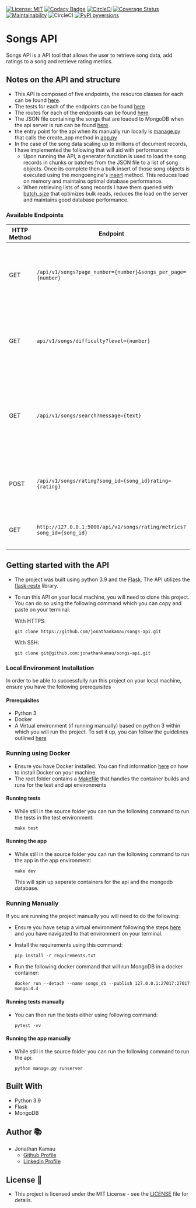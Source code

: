 [![License: MIT](https://img.shields.io/badge/License-MIT-yellow.svg)](https://opensource.org/licenses/MIT)
[![Codacy Badge](https://api.codacy.com/project/badge/Grade/c393f5bfb4e64b80bbfb552ed1b7a723)](https://app.codacy.com/gh/jonathankamau/songs-api?utm_source=github.com&utm_medium=referral&utm_content=jonathankamau/songs-api&utm_campaign=Badge_Grade_Settings)
[![CircleCi](https://circleci.com/gh/jonathankamau/temperature-query-api.svg?style=svg)](https://app.circleci.com/pipelines/github/jonathankamau/songs-api)
[![Coverage Status](https://coveralls.io/repos/github/jonathankamau/temperature-query-api/badge.svg?branch=main)](https://coveralls.io/github/jonathankamau/songs-api?branch=main)
[![Maintainability](https://api.codeclimate.com/v1/badges/1a97c6de621dc9d1a0e2/maintainability)](https://codeclimate.com/github/jonathankamau/songs-api/maintainability)
![CircleCI](https://img.shields.io/circleci/build/github/jonathankamau/songs-api)
[![PyPI pyversions](https://img.shields.io/badge/Python%20Version-3.9-blue)](https://img.shields.io/badge/Python%20Version-3.9-blue)

# Songs API

Songs API is a API tool that allows the user to retrieve song data, add ratings to a song and retrieve rating metrics.
## Notes on the API and structure
- This API is composed of five endpoints, the resource classes for each can be found [here](api/endpoints/songs).
- The tests for each of the endpoints can be found [here](api/tests)
- The routes for each of the endpoints can be found [here](api/routes)
- The JSON file containing the songs that are loaded to MongoDB when the api server is run can be found [here](songs.json)
-  the entry point for the api when its manually run locally is [manage.py](manage.py) that calls the create_app method in [app.py](app.py)
- In the case of the song data scaling up to millions of document records, I have implemented the following that will aid with performance:
    - Upon running the API, a generator function is used to load the song records in chunks or batches from the JSON file to a list of song objects. Once its complete then a bulk  insert of those song objects is executed using the mongoengine's [insert](http://docs.mongoengine.org/apireference.html#mongoengine.queryset.QuerySet.insert) method. This reduces load on memory and maintains optimal database performance.
    - When retrieving lists of song records I have them queried with [batch_size](https://docs.mongoengine.org/apireference.html#mongoengine.queryset.QuerySet.batch_size) that optimizes bulk reads, reduces the load on the server and maintains good database performance.

### Available Endpoints
|HTTP Method   | Endpoint | Description |
| ------------- | --------- | --------------- |
|GET| `/api/v1/songs?page_number={number}&songs_per_page={number}` | Retrieve a list of songs from the db. ThePagination parameters `page_number` and `songs_per_page` are optional
|GET| `api/v1/songs/difficulty?level={number}` | Returns the average difficulty for all songs. the `level` parameter is optional and allows filtering by level
|GET| `/api/v1/songs/search?message={text}` | Returns a list of songs that match the search query. `message` is the query parameter used. It takes into account the song's artist and title
|POST| `/api/v1/songs/rating?song_id={song_id}rating={rating}` | Adds a rating between 1 and 5 to a song. `song_id` and  `rating` are both passed as parameters
|GET| `http://127.0.0.1:5000/api/v1/songs/rating/metrics?song_id={song_id}` | Returns the average, lowest and highest rating for a song


## Getting started with the API
-   The project was built using python 3.9 and the [Flask](https://flask.palletsprojects.com/en/2.0.x/). The API utilizes the [flask-restx](https://flask-restx.readthedocs.io/en/latest/) library.

-   To run this API on your local machine, you will need to clone this project. You can do so using the following command which you can copy and paste on your terminal:

    With HTTPS:

    ```
    git clone https://github.com/jonathankamau/songs-api.git
    ```

    With SSH:

    ```
    git clone git@github.com:jonathankamau/songs-api.git
    ```



### Local Environment Installation

In order to be able to successfully run this project on your local machine, ensure you have the following prerequisites
#### Prerequisites
-   Python 3
-   Docker
-   A Virtual environment (if running manually) based on python 3 within which you will run the project. To set it up, you can follow the guidelines outlined [here](https://packaging.python.org/guides/installing-using-pip-and-virtual-environments/#installing-virtualenv)

### Running using Docker
-   Ensure you have Docker installed. You can find information [here](https://www.docker.com/get-started) on how to install Docker on your machine.
-   The root folder contains a [Makefile](/Makefile) that handles the container builds and runs for the test and api environments

#### Running tests
-   While still in the source folder you can run the following command to run the tests in the test environment:

    ```
    make test
    ```

#### Running the app

-   While still in the source folder you can run the following command to run the app in the app environment:

    ```
    make dev
    ```

    This will spin up seperate containers for the api and the mongodb database.

### Running Manually
If you are running the project manually you will need to do the following:
-   Ensure you have setup a virtual environment following the steps [here](https://packaging.python.org/guides/installing-using-pip-and-virtual-environments/#installing-virtualenv) and you have navigated to that environment on  your terminal.

-   Install the requirements using this command:
    ```
    pip install -r requirements.txt
    ```

- Run the following docker command that will run MongoDB in a docker container:

    ```
    docker run --detach --name songs_db --publish 127.0.0.1:27017:27017 mongo:4.4
    ```
#### Running tests manually
-   You can then run the tests either using following command:

    ```
    pytest -vv
    ```
#### Running the app manually

-   While still in the source folder you can run the following command to run the api:

    ```
    python manage.py runserver
    ```

## Built With

-   Python 3.9
-   Flask
-   MongoDB

## Author 📚

-   Jonathan Kamau
    -   [Github Profile](https://github.com/jonathankamau)
    -   [Linkedin Profile](https://www.linkedin.com/in/kamaujonathan/)

## License 🤝

-   This project is licensed under the MIT License - see the [LICENSE](LICENSE) file for details.
